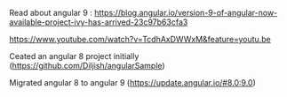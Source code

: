 

Read about angular 9 : https://blog.angular.io/version-9-of-angular-now-available-project-ivy-has-arrived-23c97b63cfa3

https://www.youtube.com/watch?v=TcdhAxDWWxM&feature=youtu.be

Ceated an angular 8 project initially (https://github.com/Diljish/angularSample)

Migrated angular 8 to angular 9  (https://update.angular.io/#8.0:9.0)

